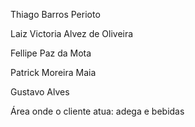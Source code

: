  Thiago Barros Perioto
 
 Laiz Victoria Alvez de Oliveira 
 
 Fellipe Paz da Mota
 
 Patrick Moreira Maia 
 
 Gustavo Alves
 
 Área onde o cliente atua: adega e bebidas




